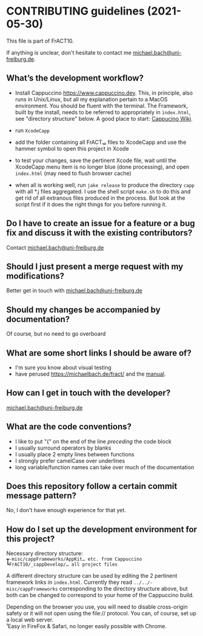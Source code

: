 # CONTRIBUTING guidelines (2021-05-30)

This file is part of FrACT10.

If anything is unclear, don't hesitate to contact me <michael.bach@uni-freiburg.de>.


## What’s the development workflow?

- Install Cappuccino <https://www.cappuccino.dev>. This, in principle, also runs in Unix/Linux, but all my explanation pertain to a MacOS environment. You should be fluent with the terminal. The Framework, built by the install, needs to be referred to appropriately in `ìndex.html`, see "directory structure" below. A good place to start: [Cappucino Wiki](https://github.com/cappuccino/cappuccino/wiki).

- run `XcodeCapp`
- add the folder containing all FrACT₁₀ files to XcodeCapp and use the hammer symbol to open this project in Xcode
- to test your changes, save the pertinent Xcode file, wait until the XcodeCapp menu item is no longer blue (done processing), and open `index.html` (may need to flush browser cache)
- when all is working well, run `jake release` to produce the directory `capp` with all *.j files aggregated. I use the shell script `make.sh` to do this and get rid of all extranous files produced in the process. But look at the script first if it does the right things for you before running it.


## Do I have to create an issue for a feature or a bug fix and discuss it with the existing contributors?

Contact <michael.bach@uni-freiburg.de>


## Should I just present a merge request with my modifications?

Better get in touch with <michael.bach@uni-freiburg.de>


## Should my changes be accompanied by documentation?

Of course, but no need to go overboard


## What are some short links I should be aware of?

- I'm sure you know about visual testing
- have perused <https://michaelbach.de/fract/> and the [manual](https://michaelbach.de/fract/manual.html).


## How can I get in touch with the developer?

<michael.bach@uni-freiburg.de>


## What are the code conventions?

- I like to put "{" on the end of the line _preceding_ the code block
- I usually surround operators by blanks
- I usually place 2 empty lines between functions
- I strongly prefer camelCase over underlines
- long variable/function names can take over much of the documentation

## Does this repository follow a certain commit message pattern?

No, I don't have enough experience for that yet.


## How do I set up the development environment for this project?

Necessary directory structure:<br>
`┳-misc/cappFrameworks/AppKit… etc. from Cappuccino`
`┗FrACT10/_cappDevelop/… all project files`

A different directory structure can be used by editing the 2 pertinent framework links in `index.html`. Currently they read `../../-misc/cappFrameworks` corresponding to the directory structure above, but both can be changed to correspond to your home of the Cappuccino build.

Depending on the browser you use, you will need to disable cross-origin safety or it will not open using the file:// protocol. You can, of course, set up a local web server.<br>
¹Easy in FireFox & Safari, no longer easily possible with Chrome.

